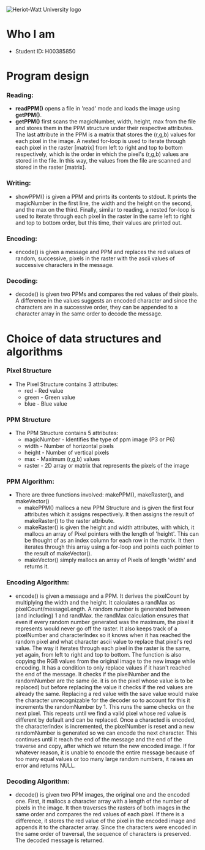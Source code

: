 ![Heriot-Watt University logo](https://upload.wikimedia.org/wikipedia/commons/thumb/0/03/Heriot-Watt_University_logo.svg/320px-Heriot-Watt_University_logo.svg.png) 

# Who I am

- Student ID: H00385850

# Program design

### Reading:

- **readPPM()** opens a file in 'read' mode and loads the image using **getPPM()**.
- **getPPM()** first scans the magicNumber, width, height, max from the file and stores them in the PPM structure under their respective attributes. The last attribute in the PPM is a matrix that stores the (r,g,b) values for each pixel in the image. A nested for-loop is used to iterate through each pixel in the raster [matrix] from left to right and top to bottom respectively, which is the order in which the pixel's (r,g,b) values are stored in the file. In this way, the values from the file are scanned and stored in the raster [matrix].

### Writing:

- showPPM() is given a PPM and prints its contents to stdout. It prints the magicNumber in the first line, the width and the height on the second, and the max on the third. Finally, similar to reading, a nested for-loop is used to iterate through each pixel in the raster in the same left to right and top to bottom order, but this time, their values are printed out.

### Encoding:

- encode() is given a message and PPM and replaces the red values of random, successive, pixels in the raster with the ascii values of successive characters in the message.

### Decoding:

- decode() is given two PPMs and compares the red values of their pixels. A difference in the values suggests an encoded character and since the characters are in a successive order, they can be appended to a character array in the same order to decode the message.

# Choice of data structures and algorithms

### Pixel Structure

- The Pixel Structure contains 3 attributes:
    - red - Red value
    - green - Green value
    - blue - Blue value

### PPM Structure

- The PPM Structure contains 5 attributes:
    - magicNumber - Identifies the type of ppm image (P3 or P6)
    - width - Number of horizontal pixels
    - height - Number of vertical pixels
    - max - Maximum (r,g,b) values
    - raster - 2D array or matrix that represents the pixels of the image

### PPM Algorithm:

- There are three functions involved: makePPM(), makeRaster(), and makeVector()
    - makePPM() mallocs a new PPM Structure and is given the first four attributes which it assigns respectively. It then assigns the result of makeRaster() to the raster attribute.
    - makeRaster() is given the height and width attributes, with which, it mallocs an array of Pixel pointers with the length of 'height'. This can be thought of as an index column for each row in the matrix. It then iterates through this array using a for-loop and points each pointer to the result of makeVector().
    - makeVector() simply mallocs an array of Pixels of length 'width' and returns it.

### Encoding Algorithm:

- encode() is given a message and a PPM. It derives the pixelCount by multiplying the width and the height. It calculates a randMax as pixelCount/messageLength. A random number is generated between (and including) 1 and randMax. the randMax calculation ensures that even if every random number generated was the maximum, the pixel it represents would never go off the raster. It also keeps track of a pixelNumber and characterIndex so it knows when it has reached the random pixel and what character ascii value to replace that pixel's red value. The way it iterates through each pixel in the raster is the same, yet again, from left to right and top to bottom. The function is also copying the RGB values from the original image to the new image while encoding. It has a condition to only replace values if it hasn't reached the end of the message. It checks if the pixelNumber and the randomNumber are the same (ie. it is on the pixel whose value is to be replaced) but before replacing the value it checks if the red values are already the same. Replacing a red value with the save value would make the character unrecognizable for the decoder so to account for this it increments the randomNumber by 1. This runs the same checks on the next pixel. This repeats until we find a valid pixel whose red value is different by default and can be replaced. Once a characted is encoded, the characterIndex is incremented, the pixelNumber is reset and a new randomNumber is generated so we can encode the next character. This continues until it reach the end of the message and the end of the traverse and copy, after which we return the new encoded image. If for whatever reason, it is unable to encode the entire message because of too many equal values or too many large random numbers, it raises an error and returns NULL.

### Decoding Algorithm:

- decode() is given two PPM images, the original one and the encoded one. First, it mallocs a character array with a length of the number of pixels in the image. It then traverses the rasters of both images in the same order and compares the red values of each pixel. If there is a difference, it stores the red value of the pixel in the encoded image and appends it to the character array. Since the characters were encoded in the same order of traversal, the sequence of characters is preserved. The decoded message is returned.
